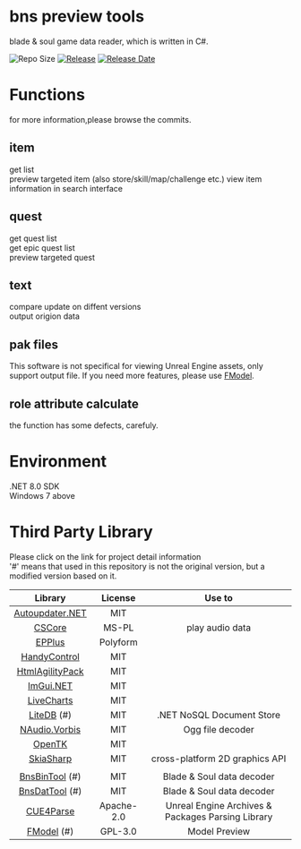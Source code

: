 bns preview tools
==========================
blade & soul game data reader, which is written in C#.

![Repo Size](https://img.shields.io/github/repo-size/xyliaup/bns-preview-tools?style=flat-square)
[![Release](https://img.shields.io/github/release-pre/xyliaup/bns-preview-tools?style=flat-square)](https://github.com/XyliaUp/bns-preview-tools/releases/latest)
[![Release Date](https://img.shields.io/github/release-date-pre/xyliaup/bns-preview-tools?style=flat-square)](https://github.com/XyliaUp/bns-preview-tools/releases/latest)


Functions
==========================
for more information,please browse the commits.
## item
get list    
preview targeted item (also store/skill/map/challenge etc.) 
view item information in search interface   

## quest
get quest list  
get epic quest list  
preview targeted quest

## text
compare update on diffent versions  
output origion data

## pak files
This software is not specifical for viewing Unreal Engine assets, only support output file.
If you need more features, please use [FModel](https://github.com/4sval/FModel).


## role attribute calculate
the function has some defects, carefuly.    

Environment
==========================
.NET 8.0 SDK    
Windows 7 above


Third Party Library
==========================
Please click on the link for project detail information  
'#' means that used in this repository is not the original version, but a modified version based on it.

| Library | License | Use to | 
| :----:  | :----:  | :----: |
| [Autoupdater.NET](https://github.com/ravibpatel/AutoUpdater.NET) | MIT |  |
| [CSCore](https://github.com/filoe/cscore) | MS-PL | play audio data |
| [EPPlus](https://github.com/EPPlusSoftware/EPPlus) | Polyform |  |
| [HandyControl](https://handyorg.github.io/) | MIT |  |
| [HtmlAgilityPack](https://html-agility-pack.net) | MIT |  |
| [ImGui.NET](https://github.com/ImGuiNET/ImGui.NET) | MIT |  |
| [LiveCharts](https://github.com/Live-Charts/Live-Charts) | MIT |  |
| [LiteDB](https://github.com/mbdavid/LiteDB) (#) | MIT |  .NET NoSQL Document Store |
| [NAudio.Vorbis](https://github.com/naudio/Vorbis) | MIT | Ogg file decoder |
| [OpenTK](https://github.com/opentk/opentk) | MIT |  |
| [SkiaSharp](https://github.com/mono/SkiaSharp) | MIT | cross-platform 2D graphics API |
| |
| [BnsBinTool](https://github.com/notscuffed/BnsBinTool) (#) | MIT | Blade & Soul data decoder |
| [BnsDatTool](https://github.com/ashllay/BnsDatTool)    (#) | MIT | Blade & Soul data decoder |
| [CUE4Parse](https://github.com/FabianFG/CUE4Parse) | Apache-2.0 | Unreal Engine Archives & Packages Parsing Library |
| [FModel](https://github.com/4sval/FModel/) (#) | GPL-3.0 | Model Preview |